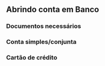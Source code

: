 Abrindo conta em Banco
-------------------------------------------------------------------------------------------------------------------------------

### Documentos necessários

### Conta simples/conjunta

### Cartão de crédito